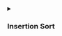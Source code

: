 <details>

<summary>

### Insertion Sort

</summary>

```cpp
INSERTION-SORT(A):
	for j = 2 to A.length:
		key = A[j]
		// Insert A[j] into the sorted sequence A[1...j-1].
		i = j - 1
		while i > 0 and A[i] > key :
			A[i + 1] = A[i]
			i = i + 1
		A[i + 1] = key
```
</details>